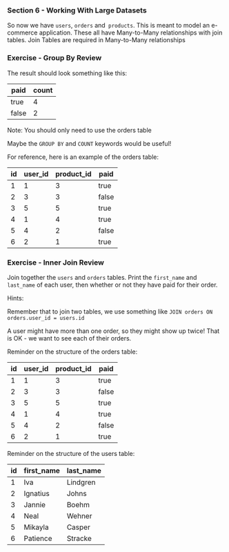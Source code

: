 ### Section 6 - Working With Large Datasets

So now we have `users`, `orders` and` products`. This is meant to model an e-commerce application. These all have Many-to-Many relationships with join tables. Join Tables are required in Many-to-Many relationships

### Exercise - Group By Review

The result should look something like this:

| paid  | count |
|-------|-------|
| true  | 4     |
| false | 2     |

Note: You should only need to use the orders table

Maybe the `GROUP BY` and `COUNT` keywords would be useful!

For reference, here is an example of the orders table:

| id | user_id | product_id | paid  |
|----|---------|------------|-------|
| 1  | 1       | 3          | true  |
| 2  | 3       | 3          | false |
| 3  | 5       | 5          | true  |
| 4  | 1       | 4          | true  |
| 5  | 4       | 2          | false |
| 6  | 2       | 1          | true  |

### Exercise - Inner Join Review

Join together the `users` and `orders` tables.  Print the `first_name` and `last_name` of each user, then whether or not they have paid for their order.

Hints:

Remember that to join two tables, we use something like 
`JOIN orders ON orders.user_id = users.id`

A user might have more than one order, so they might show up twice!  That is OK - we want to see each of their orders.

Reminder on the structure of the orders table:

| id | user_id | product_id | paid  |
|----|---------|------------|-------|
| 1  | 1       | 3          | true  |
| 2  | 3       | 3          | false |
| 3  | 5       | 5          | true  |
| 4  | 1       | 4          | true  |
| 5  | 4       | 2          | false |
| 6  | 2       | 1          | true  |

Reminder on the structure of the users table:

| id | first_name | last_name |
|----|------------|-----------|
| 1  | Iva        | Lindgren  |
| 2  | Ignatius   | Johns     |
| 3  | Jannie     | Boehm     |
| 4  | Neal       | Wehner    |
| 5  | Mikayla    | Casper    |
| 6  | Patience   | Stracke   |

